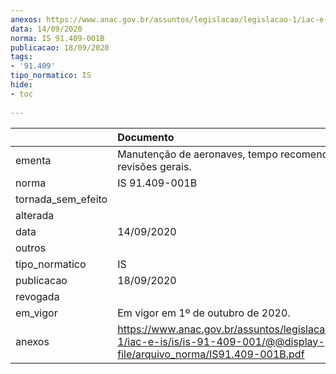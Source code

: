 ```yaml
---
anexos: https://www.anac.gov.br/assuntos/legislacao/legislacao-1/iac-e-is/is/is-91-409-001/@@display-file/arquivo_norma/IS91.409-001B.pdf
data: 14/09/2020
norma: IS 91.409-001B
publicacao: 18/09/2020
tags:
- '91.409'
tipo_normatico: IS
hide: 
- toc 
 
---
```


|                    | Documento                                                                                                                         |
|:-------------------|:----------------------------------------------------------------------------------------------------------------------------------|
| ementa             | Manutenção de aeronaves, tempo recomendado entre as revisões gerais.                                                              |
| norma              | IS 91.409-001B                                                                                                                    |
| tornada_sem_efeito |                                                                                                                                   |
| alterada           |                                                                                                                                   |
| data               | 14/09/2020                                                                                                                        |
| outros             |                                                                                                                                   |
| tipo_normatico     | IS                                                                                                                                |
| publicacao         | 18/09/2020                                                                                                                        |
| revogada           |                                                                                                                                   |
| em_vigor           | Em vigor em 1º de outubro de 2020.                                                                                                |
| anexos             | https://www.anac.gov.br/assuntos/legislacao/legislacao-1/iac-e-is/is/is-91-409-001/@@display-file/arquivo_norma/IS91.409-001B.pdf |